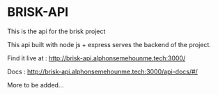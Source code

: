 # BRISK-API

This is the api for the brisk project

This api built with node js + express serves the backend of the project.

Find it live at : http://brisk-api.alphonsemehounme.tech:3000/

Docs : http://brisk-api.alphonsemehounme.tech:3000/api-docs/#/

More to be added...